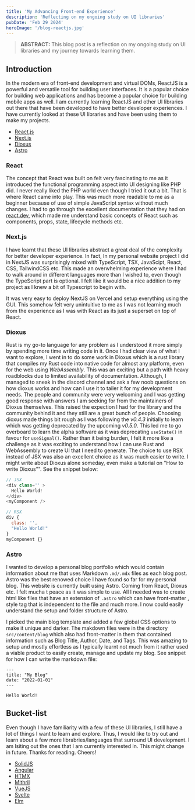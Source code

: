 ```yaml
---
title: 'My Advancing Front-end Experience'
description: 'Reflecting on my ongoing study on UI libraries'
pubDate: 'Feb 29 2024'
heroImage: '/blog-reactjs.jpg'
---
```


> __ABSTRACT:__ This blog post is a reflection on my ongoing study on UI libraries and my journey towards learning them.

## Introduction

In the modern era of front-end development and virtual DOMs, ReactJS is a powerful and versatile tool for building user interfaces. It is a popular choice for building web applications and has become a popular choice for building mobile apps as well. I am currently learning ReactJS and other UI libraries out there that have been developed to have better developer experiences. I have currently looked at these UI libraries and have been using them to make my projects.

- [React.js](https://react.dev)
- [Next.js](https://nextjs.org)
- [Dioxus](https://dioxuslabs.com)
- [Astro](https://astro.build)

### React

The concept that React was built on felt very fascinating to me as it introduced the functional programming aspect into UI designing like PHP did. I never really liked the PHP world even though I tried it out a bit. That is where React came into play. This was much more readable to me as a beginner because of use of simple JavaScript syntax without much changes. I had to go through the excellent documentation that they had on [react.dev](https://react.dev/learn), which made me understand basic concepts of React such as components, props, state, lifecycle methods etc.

### Next.js

I have learnt that these UI libraries abstract a great deal of the complexity for better developer experience. In fact, In my personal website project I did in NextJS was surprisingly mixed with TypeScript, TSX, JavaScipt, React, CSS, TailwindCSS etc. This made an overwhelming experience where I had to walk around in different languages more than I wished to, even though the TypeScript part is optional. I felt like it would be a nice addition to my project as I knew a bit of Typescript to begin with.

It was very easy to deploy NextJS on Vercel and setup everything using the GUI. This somehow felt very unintuitive to me as I was not learning much from the experience as I was with React as its just a superset on top of React.

### Dioxus

Rust is my go-to language for any problem as I understood it more simply by spending more time writing code in it. Once I had clear view of what I want to explore, I went in to do some work in Dioxus which is a rust library that compiles my Rust code into native code for almost any platform, even for the web using _WebAssembly_. This was an exciting but a path with heavy roadblocks due to limited availability of documentation. Although, I managed to sneak in the discord channel and ask a few noob questions on how dioxus works and how can I use it to tailer it for my development needs. The people and community were very welcoming and I was getting good response with answers I am seeking for from the maintainers of Dioxus themselves. This raised the expection I had for the library and the community behind it and they still are a great bunch of people.
Choosing dioxus made things bit rough as I was following the _v0.4.3_ initially to learn which was getting deprecated by the upcoming _v0.5.0_. This led me to go overboard to learn the alpha software as it was deprecating `useState()` in favour for `useSignal()`. Rather than it being burden, I felt it more like a challenge as it was exciting to understand how I can use Rust and WebAssembly to create UI that I need to generate. The choice to use RSX instead of JSX was also an excellent choice as it was much easier to write. I might write about Dioxus alone someday, even make a tutorial on "How to write Dioxus"". See the snippet below:

```js
// JSX
<div class='' >
  Hello World!
</div>
<myComponent />
```

```js
// RSX
div {
  class: '',
  "Hello World!"
}
myComponent {}
```

### Astro

I wanted to develop a personal blog portfolio which would contain information about me that uses Markdown `.md/.mdx` files as each blog post. Astro was the best renowed choice I have found so far for my personal blog. This website is currently built using Astro. Coming from React, Dioxus etc. I felt mucha t peace as it was simple to use. All I needed was to create html like files that have an extension of `.astro` which can have front-matter , style tag that is independent to the file and much more. I now could easily understand the setup and folder structure of Astro.

I picked the main blog template and added a few global CSS options to make it unique and darker. The makdown files were in the directory `src/content/blog` which also had front-matter in them that contained information such as Blog Title, Author, Date, and Tags. This was amazing to setup and mostly effortless as I typically learnt not much from it rather used a viable product to easily create, manage and update my blog. See snippet for how I can write the markdown file:

```mdx
---
title: "My Blog"
date: "2022-01-01"
---

Hello World!
```

## Bucket-list

Even though I have familiarity with a few of these UI libraries, I still have a lot of things I want to learn and explore. Thus, I would like to try out and learn about a few more librabries/languages that surround UI development. I am lsiting out the ones that I am currently interested in. This might change in future. Thanks for reading. Cheers!

- [SolidJS](https://www.solidjs.com)
- [Angular](https://www.angular.io)
- [HTMX](https://htmx.org)
- [Mithril](https://mithril.js.org)
- [VueJS](https://www.vuejs.org)
- [Svelte](https://svelte.dev)
- [Elm](https://elm-lang.org)
